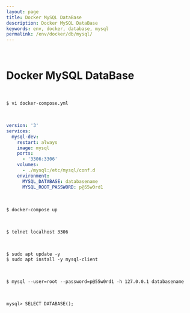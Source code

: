 ```yaml
---
layout: page
title: Docker MySQL DataBase
description: Docker MySQL DataBase
keywords: env, docker, database, mysql
permalink: /env/docker/db/mysql/
---
```


<br/>

# Docker MySQL DataBase

<br/>

    $ vi docker-compose.yml

<br/>

```yaml
version: '3'
services:
  mysql-dev:
    restart: always
    image: mysql
    ports:
      - '3306:3306'
    volumes:
      - ./mysql:/etc/mysql/conf.d
    environment:
      MYSQL_DATABASE: databasename
      MYSQL_ROOT_PASSWORD: p@55w0rd1
```

<br/>

```
$ docker-compose up
```

<br/>

```
$ telnet localhost 3306
```

<br/>

```
$ sudo apt update -y
$ sudo apt install -y mysql-client
```

<br/>

```
$ mysql --user=root --password=p@55w0rd1 -h 127.0.0.1 databasename
```

<br/>

```
mysql> SELECT DATABASE();
```
